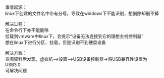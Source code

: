事情起源：  
linux下创建的文件名中带有分号，导致在windows下不能识别，想删除却删不掉

解决过程：  
在命令行下亦不能删除  
挂载到vmware中linux下，会提示“设备无法连接到它的理想主机控制器”  
想在linux下进行分区、挂载，但是识别不到硬盘设备

解决方案：  
查阅资料后发现，虚拟机—>设置—>USB设备控制器->将USB兼容性设置为USB3.0  
可解决问题
